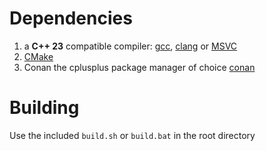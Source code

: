 # Dependencies
1. a __**C++ 23**__ compatible compiler: [gcc](https://gcc.gnu.org/), [clang](https://clang.llvm.org/) or [MSVC](https://visualstudio.microsoft.com/vs/features/cplusplus/)
2. [CMake](https://cmake.org/)
3. Conan the cplusplus package manager of choice [conan](https://github.com/conan-io/conan)
# Building
Use the included `build.sh` or `build.bat` in the root directory 

